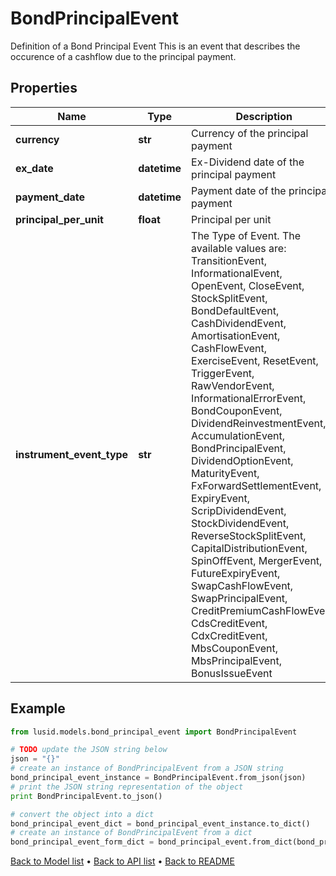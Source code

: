 # BondPrincipalEvent

Definition of a Bond Principal Event  This is an event that describes the occurence of a cashflow due to the principal payment.

## Properties
Name | Type | Description | Notes
------------ | ------------- | ------------- | -------------
**currency** | **str** | Currency of the principal payment | 
**ex_date** | **datetime** | Ex-Dividend date of the principal payment | 
**payment_date** | **datetime** | Payment date of the principal payment | 
**principal_per_unit** | **float** | Principal per unit | 
**instrument_event_type** | **str** | The Type of Event. The available values are: TransitionEvent, InformationalEvent, OpenEvent, CloseEvent, StockSplitEvent, BondDefaultEvent, CashDividendEvent, AmortisationEvent, CashFlowEvent, ExerciseEvent, ResetEvent, TriggerEvent, RawVendorEvent, InformationalErrorEvent, BondCouponEvent, DividendReinvestmentEvent, AccumulationEvent, BondPrincipalEvent, DividendOptionEvent, MaturityEvent, FxForwardSettlementEvent, ExpiryEvent, ScripDividendEvent, StockDividendEvent, ReverseStockSplitEvent, CapitalDistributionEvent, SpinOffEvent, MergerEvent, FutureExpiryEvent, SwapCashFlowEvent, SwapPrincipalEvent, CreditPremiumCashFlowEvent, CdsCreditEvent, CdxCreditEvent, MbsCouponEvent, MbsPrincipalEvent, BonusIssueEvent | 

## Example

```python
from lusid.models.bond_principal_event import BondPrincipalEvent

# TODO update the JSON string below
json = "{}"
# create an instance of BondPrincipalEvent from a JSON string
bond_principal_event_instance = BondPrincipalEvent.from_json(json)
# print the JSON string representation of the object
print BondPrincipalEvent.to_json()

# convert the object into a dict
bond_principal_event_dict = bond_principal_event_instance.to_dict()
# create an instance of BondPrincipalEvent from a dict
bond_principal_event_form_dict = bond_principal_event.from_dict(bond_principal_event_dict)
```
[Back to Model list](../README.md#documentation-for-models) &#8226; [Back to API list](../README.md#documentation-for-api-endpoints) &#8226; [Back to README](../README.md)


